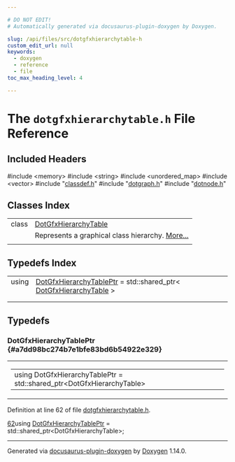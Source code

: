 ```yaml
---

# DO NOT EDIT!
# Automatically generated via docusaurus-plugin-doxygen by Doxygen.

slug: /api/files/src/dotgfxhierarchytable-h
custom_edit_url: null
keywords:
  - doxygen
  - reference
  - file
toc_max_heading_level: 4

---
```


<div class="doxyPage">

# The `dotgfxhierarchytable.h` File Reference



## Included Headers

<div class="doxyIncludesList">#include &lt;memory&gt;
#include &lt;string&gt;
#include &lt;unordered_map&gt;
#include &lt;vector&gt;
#include "<a href="/web-doxygen/docs/api/files/src/classdef-h">classdef.h</a>"
#include "<a href="/web-doxygen/docs/api/files/src/dotgraph-h">dotgraph.h</a>"
#include "<a href="/web-doxygen/docs/api/files/src/dotnode-h">dotnode.h</a>"
</div>

## Classes Index

<table class="doxyMembersIndex">

<tr class="doxyMemberIndexItem">
<td class="doxyMemberIndexItemType" align="left" valign="top">class</td>
<td class="doxyMemberIndexItemName" align="left" valign="top"><a href="/web-doxygen/docs/api/classes/dotgfxhierarchytable">DotGfxHierarchyTable</a></td>
</tr>
<tr class="doxyMemberIndexDescription">
<td class="doxyMemberIndexDescriptionLeft"></td>
<td class="doxyMemberIndexDescriptionRight">
Represents a graphical class hierarchy. <a href="/web-doxygen/docs/api/classes/dotgfxhierarchytable/#details">More...</a>
</td>
</tr>
<tr class="doxyMemberIndexSeparator">
<td class="doxyMemberIndexSeparator" colspan="2"></td>
</tr>

</table>

## Typedefs Index

<table class="doxyMembersIndex">

<tr class="doxyMemberIndexItem">
<td class="doxyMemberIndexItemType" align="left" valign="top">using</td>
<td class="doxyMemberIndexItemName" align="left" valign="top"><a href="#a7dd98bc274b7e1bfe83bd6b54922e329">DotGfxHierarchyTablePtr</a> = std::shared_ptr&lt; <a href="/web-doxygen/docs/api/classes/dotgfxhierarchytable">DotGfxHierarchyTable</a> &gt;</td>
</tr>
<tr class="doxyMemberIndexDescription">
<td class="doxyMemberIndexDescriptionLeft"></td>
<td class="doxyMemberIndexDescriptionRight">
</td>
</tr>
<tr class="doxyMemberIndexSeparator">
<td class="doxyMemberIndexSeparator" colspan="2"></td>
</tr>

</table>


<div class="doxySectionDef">

## Typedefs

### DotGfxHierarchyTablePtr {#a7dd98bc274b7e1bfe83bd6b54922e329}

<div class="doxyMemberItem">
<div class="doxyMemberProto">
<table class="doxyMemberLabels">
<tr class="doxyMemberLabels">
<td class="doxyMemberLabelsLeft">
<table class="doxyMemberName">
<tr>
<td class="doxyMemberName">using DotGfxHierarchyTablePtr =  std::shared_ptr&lt;DotGfxHierarchyTable&gt;</td>
</tr>
</table>
</td>
</tr>
</table>
</div>
<div class="doxyMemberDoc">



Definition at line 62 of file <a href="/web-doxygen/docs/api/files/src/dotgfxhierarchytable-h">dotgfxhierarchytable.h</a>.

<div class="doxyProgramListing">

<div class="doxyCodeLine"><span class="doxyLineNumber"><a href="#a7dd98bc274b7e1bfe83bd6b54922e329">62</a></span><span class="doxyLineContent"><span class="doxyHighlightKeyword">using </span><span class="doxyHighlight"><a href="#a7dd98bc274b7e1bfe83bd6b54922e329">DotGfxHierarchyTablePtr</a> = std::shared_ptr&lt;DotGfxHierarchyTable&gt;;</span></span></div>

</div>

</div>
</div>

</div>

<hr/>

<p class="doxyGeneratedBy">Generated via <a href="https://github.com/xpack/docusaurus-plugin-doxygen">docusaurus-plugin-doxygen</a> by <a href="https://www.doxygen.nl">Doxygen</a> 1.14.0.</p>

</div>

